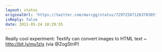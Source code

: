 ```yaml
---
layout: status
originalUrl: 'https://twitter.com/marcgg/status/72972587126370305'
isReply: false
date: 2011-05-24 10:29:55
---
```


Really cool experiment: Textify can convert images to HTML text ~ http://bit.ly/mu1zlx  (via @ZogStriP)
